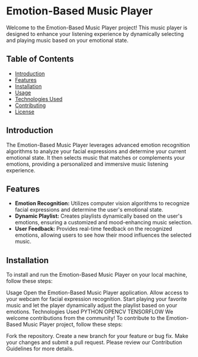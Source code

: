 # Emotion-Based Music Player

Welcome to the Emotion-Based Music Player project! This music player is designed to enhance your listening experience by dynamically selecting and playing music based on your emotional state.

## Table of Contents

- [Introduction](#introduction)
- [Features](#features)
- [Installation](#installation)
- [Usage](#usage)
- [Technologies Used](#technologies-used)
- [Contributing](#contributing)
- [License](#license)

## Introduction

The Emotion-Based Music Player leverages advanced emotion recognition algorithms to analyze your facial expressions and determine your current emotional state. It then selects music that matches or complements your emotions, providing a personalized and immersive music listening experience.

## Features

- **Emotion Recognition:** Utilizes computer vision algorithms to recognize facial expressions and determine the user's emotional state.
- **Dynamic Playlist:** Creates playlists dynamically based on the user's emotions, ensuring a customized and mood-enhancing music selection.
- **User Feedback:** Provides real-time feedback on the recognized emotions, allowing users to see how their mood influences the selected music.

## Installation

To install and run the Emotion-Based Music Player on your local machine, follow these steps:

Usage
Open the Emotion-Based Music Player application.
Allow access to your webcam for facial expression recognition.
Start playing your favorite music and let the player dynamically adjust the playlist based on your emotions.
Technologies Used
PYTHON
OPENCV
TENSORFLOW
We welcome contributions from the community! To contribute to the Emotion-Based Music Player project, follow these steps:

Fork the repository.
Create a new branch for your feature or bug fix.
Make your changes and submit a pull request.
Please review our Contribution Guidelines for more details.
